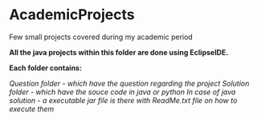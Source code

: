 # AcademicProjects
Few small projects covered during my academic period

**All the java projects within this folder are done using EclipseIDE.**

**Each folder contains:**

  *Question folder - which have the question regarding the project*
  *Solution folder - which have the souce code in java or python*
  *In case of java solution - a executable jar file is there with ReadMe.txt file on how to execute them*
